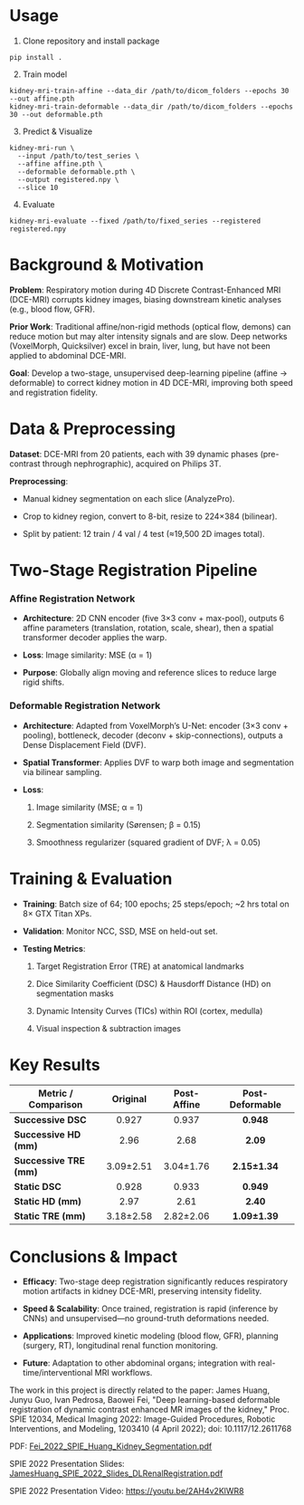 # Usage
1. Clone repository and install package
```
pip install .
```

2. Train model
```
kidney-mri-train-affine --data_dir /path/to/dicom_folders --epochs 30 --out affine.pth
kidney-mri-train-deformable --data_dir /path/to/dicom_folders --epochs 30 --out deformable.pth
```

3. Predict & Visualize
```
kidney-mri-run \
  --input /path/to/test_series \
  --affine affine.pth \
  --deformable deformable.pth \
  --output registered.npy \
  --slice 10
```

4. Evaluate
```
kidney-mri-evaluate --fixed /path/to/fixed_series --registered registered.npy
```

# Background & Motivation
**Problem**: Respiratory motion during 4D Discrete Contrast-Enhanced MRI (DCE-MRI) corrupts kidney images, biasing downstream kinetic analyses (e.g., blood flow, GFR).

**Prior Work**: Traditional affine/non-rigid methods (optical flow, demons) can reduce motion but may alter intensity signals and are slow. Deep networks (VoxelMorph, Quicksilver) excel in brain, liver, lung, but have not been applied to abdominal DCE-MRI.

**Goal**: Develop a two-stage, unsupervised deep-learning pipeline (affine → deformable) to correct kidney motion in 4D DCE-MRI, improving both speed and registration fidelity.

# Data & Preprocessing
**Dataset**: DCE-MRI from 20 patients, each with 39 dynamic phases (pre-contrast through nephrographic), acquired on Philips 3T.

**Preprocessing**:
* Manual kidney segmentation on each slice (AnalyzePro).

* Crop to kidney region, convert to 8-bit, resize to 224×384 (bilinear).

* Split by patient: 12 train / 4 val / 4 test (≈19,500 2D images total).

# Two-Stage Registration Pipeline
### Affine Registration Network
* **Architecture**: 2D CNN encoder (five 3×3 conv + max-pool), outputs 6 affine parameters (translation, rotation, scale, shear), then a spatial transformer decoder applies the warp.

* **Loss**: Image similarity: MSE (α = 1)

* **Purpose**: Globally align moving and reference slices to reduce large rigid shifts.

### Deformable Registration Network
* **Architecture**: Adapted from VoxelMorph’s U-Net: encoder (3×3 conv + pooling), bottleneck, decoder (deconv + skip-connections), outputs a Dense Displacement Field (DVF).

* **Spatial Transformer**: Applies DVF to warp both image and segmentation via bilinear sampling.

* **Loss**:
  1. Image similarity (MSE; α = 1)

  2. Segmentation similarity (Sørensen; β = 0.15)

  3. Smoothness regularizer (squared gradient of DVF; λ = 0.05)

# Training & Evaluation
* **Training**: Batch size of 64; 100 epochs; 25 steps/epoch; ~2 hrs total on 8× GTX Titan XPs.

* **Validation**: Monitor NCC, SSD, MSE on held-out set.

* **Testing Metrics**:
  1. Target Registration Error (TRE) at anatomical landmarks

  2. Dice Similarity Coefficient (DSC) & Hausdorff Distance (HD) on segmentation masks

  3. Dynamic Intensity Curves (TICs) within ROI (cortex, medulla)

  4. Visual inspection & subtraction images

# Key Results
| Metric / Comparison     |  Original | Post-Affine | Post-Deformable |
| ----------------------- | :-------: | :---------: | :-------------: |
| **Successive DSC**      |   0.927   |    0.937    |    **0.948**    |
| **Successive HD (mm)**  |    2.96   |     2.68    |     **2.09**    |
| **Successive TRE (mm)** | 3.09±2.51 |  3.04±1.76  |  **2.15±1.34**  |
| **Static DSC**          |   0.928   |    0.933    |    **0.949**    |
| **Static HD (mm)**      |    2.97   |     2.61    |     **2.40**    |
| **Static TRE (mm)**     | 3.18±2.58 |  2.82±2.06  |  **1.09±1.39**  |

# Conclusions & Impact
* **Efficacy**: Two-stage deep registration significantly reduces respiratory motion artifacts in kidney DCE-MRI, preserving intensity fidelity.

* **Speed & Scalability**: Once trained, registration is rapid (inference by CNNs) and unsupervised—no ground-truth deformations needed.

* **Applications**: Improved kinetic modeling (blood flow, GFR), planning (surgery, RT), longitudinal renal function monitoring.

* **Future**: Adaptation to other abdominal organs; integration with real-time/interventional MRI workflows.

The work in this project is directly related to the paper: 
James Huang, Junyu Guo, Ivan Pedrosa, Baowei Fei, "Deep learning-based deformable registration of dynamic contrast enhanced MR images of the kidney," Proc. SPIE 12034, Medical Imaging 2022: Image-Guided Procedures, Robotic Interventions, and Modeling, 1203410 (4 April 2022); doi: 10.1117/12.2611768

PDF: [Fei_2022_SPIE_Huang_Kidney_Segmentation.pdf](https://github.com/JamesHuang404/Kidney-MRI-Registration-Project/files/11174716/Fei_2022_SPIE_Huang_Kidney_Segmentation.pdf)

SPIE 2022 Presentation Slides: [JamesHuang_SPIE_2022_Slides_DLRenalRegistration.pdf](https://github.com/JamesHuang404/Kidney-MRI-Registration-Project/files/11174755/JamesHuang_SPIE_2022_Slides_DLRenalRegistration.pdf)

SPIE 2022 Presentation Video: https://youtu.be/2AH4v2KlWR8

